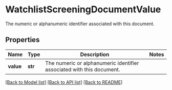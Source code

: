 # WatchlistScreeningDocumentValue

The numeric or alphanumeric identifier associated with this document.

## Properties
Name | Type | Description | Notes
------------ | ------------- | ------------- | -------------
**value** | **str** | The numeric or alphanumeric identifier associated with this document. | 

[[Back to Model list]](../README.md#documentation-for-models) [[Back to API list]](../README.md#documentation-for-api-endpoints) [[Back to README]](../README.md)


